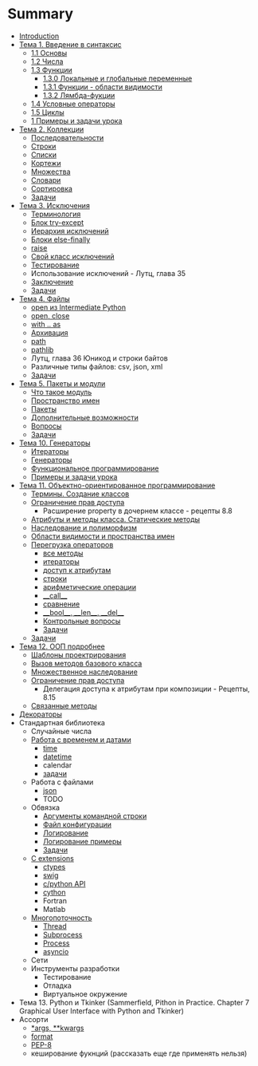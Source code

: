 # Summary

* [Introduction](README.md)
* [Тема 1. Введение в синтаксис](chapter1.md)
  * [1.1 Основы](chapter1/11-osnovi.md)
  * [1.2 Числа](chapter1/12-chisla.md)
  * [1.3 Функции](chapter1/13-funktsii.md)
    * [1.3.0 Локальные и глобальные переменные](chapter1/13-0-func-local-global.md)
    * [1.3.1 Функции - области видимости](chapter1/13-1-func-namespace.md)
    * [1.3.2 Лямбда-фукции](chapter1/13-2-func-lambda.md)
  * [1.4 Условные операторы](chapter1/14-uslovnie-operatori.md)
  * [1.5 Циклы](chapter1/15-tsikli.md)
  * [1 Примеры и задачи урока](chapter1/1-voprosi-i-zadachi-uroka.md)
* [Тема 2. Коллекции](chapter_seq/README.md)
  * [Последовательности](chapter_seq/1_seq.md)
  * [Строки](chapter_seq/2_str.md)
  * [Списки](chapter_seq/3_list.md)
  * [Кортежи](chapter_seq/4_tuple.md)
  * [Множества](chapter_seq/5_set.md)
  * [Словари](chapter_seq/6_dict.md)
  * [Сортировка](chapter_seq/7_sort.md)
  * [Задачи](chapter_seq/seq_tasks.md)
* [Тема 3. Исключения](chapter_exception/0_introduction.md)
  * [Терминология](chapter_exception/1_exception.md)
  * [Блок try-except](chapter_exception/2_try.md)
  * [Иерархия исключений](chapter_exception/3_tree.md)
  * [Блоки else-finally](chapter_exception/4_finally.md)
  * [raise](chapter_exception/5_raise.md)
  * [Свой класс исключений](chapter_exception/6_class.md)
  * [Тестирование](chapter_exception/7_assert.md)
  * Использование исключений - Лутц, глава 35 
  * [Заключение](chapter_exception/7_summary.md)
  * [Задачи](chapter_exception/8_tasks.md)
* [Тема 4. Файлы](chapter_file/0_introduction.md)
  * [open из Intermediate Python](chapter_file/1_ip_open.md)
  * [open, close](chapter_file/1_open.md)
  * [with .. as](chapter_file/2_ioexamples.md)
  * [Архивация](chapter_file/3_tgz.md)
  * [path](chapter_file/4_path.md)
  * [pathlib](chapter_file/5_pathlib.md)
  * Лутц, глава 36 Юникод и строки байтов
  * Различные типы файлов: csv, json, xml
  * [Задачи](chapter_file/tasks_file.md)
* [Тема 5. Пакеты и модули](chapter_mod/README.md)
  * [Что такое модуль](chapter_mod/1_import.md)
  * [Пространство имен](chapter_mod/2_module.md)
  * [Пакеты](chapter_mod/3_package.md)
  * [Дополнительные возможности](chapter_mod/4_advanced.md)
  * [Вопросы](chapter_mod/all_quiz.md)
  * [Задачи](chapter_mod/tasks.md)
* [Тема 10. Генераторы](chapter_generators/README.md)
  * [Итераторы](chapter_generators/1-iterators.md)
  * [Генераторы](chapter_generators/2-function-generators.md)
  * [Функциональное программирование](chapter_generators/3-map.md)
  * [Примеры и задачи урока](chapter_generators/tasks_generators.md)
* [Тема 11. Объектно-ориентированное программирование](chapter_oop/README.md)
  * [Термины. Создание классов](chapter_oop/oop_terms.md)
  * [Ограничение прав доступа](chapter_oop/oop_encapsulation.md)
    * Расширение property в дочернем классе - рецепты 8.8
  * [Атрибуты и методы класса. Статические методы](chapter_oop/oop_static.md)
  * [Наследование и полиморфизм](chapter_oop/oop_inheritance.md)
  * [Области видимости и пространства имен](chapter_oop/oop_names.md)
  * [Перегрузка операторов](chapter_oop/oop_override.md)
    * [все методы](chapter_oop/oop_override1.md)
    * [итераторы](chapter_oop/oop_override2.md)
    * [доступ к атрибутам](chapter_oop/oop_override3.md)
    * [строки](chapter_oop/oop_override4.md)
    * [арифметические операции](chapter_oop/oop_override5.md)
    * [\_\_call\_\_](chapter_oop/oop_override6.md)
    * [сравнение](chapter_oop/oop_override7.md)
    * [\_\_bool\_\_, \_\_len\_\_, \_\_del\_\_](chapter_oop/oop_override8.md)
    * [Контрольные вопросы](chapter_oop/oop_override_quiz.md)
    * [Задачи](chapter_oop/oop_override_tasks.md)
  * [Задачи](chapter_oop/oop_tasks.md)
* [Тема 12. ООП подробнее](chapter_oop_advanced/README.md)
  * [Шаблоны проектрирования](chapter_oop_advanced/oop_patterns.md)
  * [Вызов методов базового класса](chapter_oop_advanced/oop_super.md)
  * [Множественное наследование](chapter_oop_advanced/oop_multiple_inheritance.md)
  * [Ограничение прав доступа](chapter_oop_advanced/oop_encapsulation.md)
    * Делегация доступа к атрибутам при композиции - Рецепты, 8.15
  * [Связанные методы](chapter_oop_advanced/oop_bounded_method.md)
* [Декораторы](chapter_oop_advanced/decorators.md)
* Стандартная библиотека
  * Случайные числа
  * [Работа с временем и датами](chapter_stdlib/time.md)
    * [time](chapter_stdlib/time_time.md)
    * [datetime](chapter_stdlib/time_datetime.md)
    * calendar
    * [задачи](chapter_stdlib/time_tasks.md)
  * Работа с файлами
    * [json](chapter_stdlib/json.md)
    * TODO
  * Обвязка 
    * [Аргументы командной строки](chapter_stdlib/argparse.md)
    * [Файл конфигурации](chapter_stdlib/cfg.md)
    * [Логирование](chapter_stdlib/logger.md)
    * [Логирование примеры](chapter_stdlib/logger_cookbook.md)
    * [Задачи](chapter_stdlib/logger_tasks.md)
  * [C extensions](chapter_stdlib/c.md)
    * [ctypes](chapter_stdlib/c_ctypes.md)
    * [swig](chapter_stdlib/c_swig.md)
    * [c/python API](chapter_stdlib/c_python_api.md)
    * [cython](chapter_stdlib/c_cython.md)
    * Fortran
    * Matlab
  * [Многопоточность](chapter_stdlib/ipc.md)
    * [Thread](chapter_stdlib/ipc_thread.md)
    * [Subprocess](chapter_stdlib/ipc_subprocess.md)
    * [Process](chapter_stdlib/ipc_multiprocessing.md)
    * [asyncio](chapter_stdlib/ipc_async.md)
  * Сети
  * Инструменты разработки
    * Тестирование
    * Отладка
    * Виртуальное окружение
* Тема 13. Python  и Tkinker \(Sammerfield, Pithon in Practice. Chapter 7 Graphical User Interface with Python and Tkinker\)
* Ассорти
  * [\*args, \*\*kwargs](https://lancelote.gitbooks.io/intermediate-python/content/book/args_and_kwargs.html)
  * [format](https://pyformat.info/)
  * [PEP-8](https://www.python.org/dev/peps/pep-0008/)
  * кеширование фукнций \(рассказать еще где применять нельзя\)


